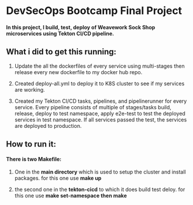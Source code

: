 # DevSecOps Bootcamp Final Project


#### In this project, I build, test, deploy of Weavework Sock Shop  microservices using Tekton CI/CD pipeline.

## What i did to get this running:
 1. Update the all the dockerfiles of every service using multi-stages then release every new dockerfile to my docker hub repo.
 2. Created deploy-all.yml to deploy it to K8S cluster to see if my services are working. 

 3. Created my Tekton CI/CD tasks, pipelines, and pipelinerunner for every service. Every pipeline consists of multiple of stages/tasks build, release, deploy to test namespace, apply e2e-test to test the deployed services in test namespace. If all services passed the test, the services are deployed to production.

## How to run it:
#### There is two Makefile:

 1. One in the **main directory** which is used to setup the cluster and install packages. for this one use **make up**
    
 2. the second one in the **tekton-cicd** to which it does build test deloy. for this one use **make set-namespace then make**
